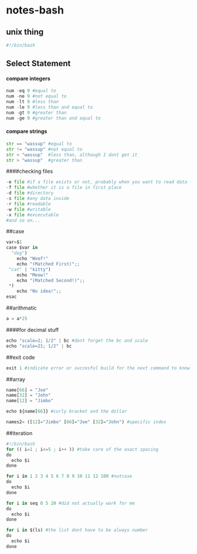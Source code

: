 # notes-bash

## unix thing
```python
#!/bin/bash
```

## Select Statement
#### compare integers
```python
num -eq 9 #equal to
num -ne 9 #not equal to
num -lt 9 #less than
num -le 9 #less than and equal to 
num -gt 9 #greater than
num -ge 9 #greater than and equal to 
```

#### compare strings
```python
str == "wassup" #equal to 
str != "wassup" #not equal to 
str < "wassup"  #less than, although I dont get it
str > "wassup"  #greater than
```

####checking files
```python
-e file #if a file exists or not, probably when you want to read data from a file
-f file #whether it is a file in first place
-d file #directory
-s file #any data inside
-r file #readable
-w file #writable
-x file #excecutable
#and so on...
```

##case
```python
var=$1
case $var in
  "dog")
    echo "Woof!"
    echo "(Matched First)";;
 "cat" | "kitty")
    echo "Meow!"
    echo "(Matched Second!)";;
 *)
    echo "No idea!";;
esac
```

##arithmatic
```python
a = a*25
```

####for decimal stuff
```python
echo "scale=2; 1/2" | bc #dont forget the bc and scale
echo "scale=21; 1/2" | bc 
```

##exit code
```python
exit 1 #indicate error or succesful build for the next command to know
```

##array
```python
name[66] = "Joe"
name[32] = "John"
name[12] = "Jimbo"

echo ${name[66]} #curly bracket and the dollar

names2= ([12]="Jimbo" [66]="Joe" [32]="John") #specific index
```

##iteration

```python
#!/bin/bash
for (( i=1 ; i<=5 ; i++ )) #take care of the exact spacing
do
  echo $i
done

for i in 1 2 3 4 5 6 7 8 9 10 11 12 100 #nutcase
do
  echo $i
done

for i in seq 0 5 20 #did not actually work for me
do
  echo $i
done

for i in $(ls) #the list dont have to be always number
do
  echo $i
done


```


